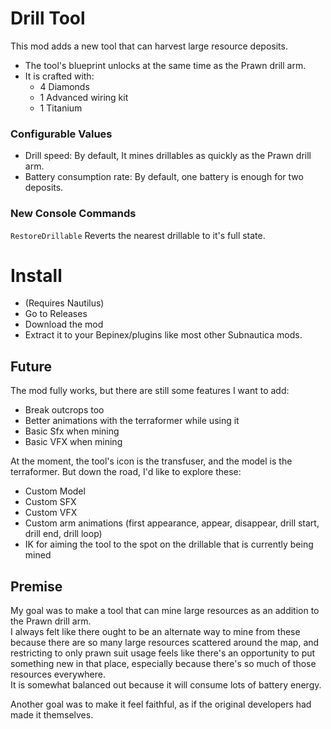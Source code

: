 # Drill Tool
This mod adds a new tool that can harvest large resource deposits.

- The tool's blueprint unlocks at the same time as the Prawn drill arm.
- It is crafted with:
  - 4 Diamonds
  - 1 Advanced wiring kit
  - 1 Titanium 

### Configurable Values
- Drill speed: By default, It mines drillables as quickly as the Prawn drill arm.
- Battery consumption rate: By default, one battery is enough for two deposits.

### New Console Commands
`RestoreDrillable` Reverts the nearest drillable to it's full state.

# Install
- (Requires Nautilus)
- Go to Releases
- Download the mod
- Extract it to your Bepinex/plugins like most other Subnautica mods.

## Future
The mod fully works, but there are still some features I want to add:
- Break outcrops too
- Better animations with the terraformer while using it
- Basic Sfx when mining
- Basic VFX when mining

At the moment, the tool's icon is the transfuser, and the model is the terraformer. 
But down the road, I'd like to explore these:
- Custom Model
- Custom SFX
- Custom VFX
- Custom arm animations (first appearance, appear, disappear, drill start, drill end, drill loop)
- IK for aiming the tool to the spot on the drillable that is currently being mined

## Premise
My goal was to make a tool that can mine large resources as an addition to the Prawn drill arm.  
I always felt like there ought to be an alternate way to mine from these because there are so many large resources scattered around the map, and restricting to only prawn suit usage feels like there's an opportunity to put something new in that place, especially because there's so much of those resources everywhere.  
It is somewhat balanced out because it will consume lots of battery energy.  

Another goal was to make it feel faithful, as if the original developers had made it themselves.
